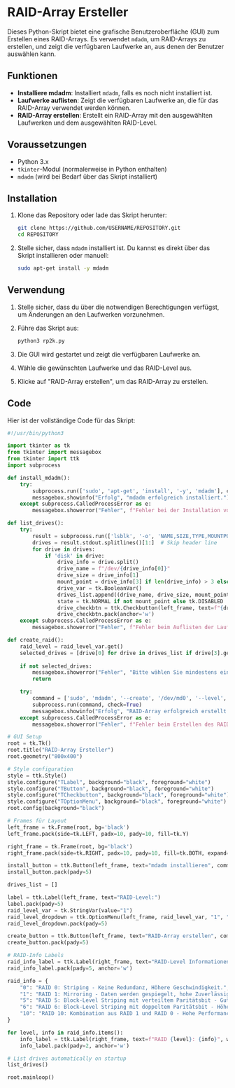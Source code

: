 # RAID-Array Ersteller

Dieses Python-Skript bietet eine grafische Benutzeroberfläche (GUI) zum Erstellen eines RAID-Arrays. Es verwendet `mdadm`, um RAID-Arrays zu erstellen, und zeigt die verfügbaren Laufwerke an, aus denen der Benutzer auswählen kann.

## Funktionen

- **Installiere mdadm**: Installiert `mdadm`, falls es noch nicht installiert ist.
- **Laufwerke auflisten**: Zeigt die verfügbaren Laufwerke an, die für das RAID-Array verwendet werden können.
- **RAID-Array erstellen**: Erstellt ein RAID-Array mit den ausgewählten Laufwerken und dem ausgewählten RAID-Level.

## Voraussetzungen

- Python 3.x
- `tkinter`-Modul (normalerweise in Python enthalten)
- `mdadm` (wird bei Bedarf über das Skript installiert)

## Installation

1. Klone das Repository oder lade das Skript herunter:
    ```sh
    git clone https://github.com/USERNAME/REPOSITORY.git
    cd REPOSITORY
    ```

2. Stelle sicher, dass `mdadm` installiert ist. Du kannst es direkt über das Skript installieren oder manuell:
    ```sh
    sudo apt-get install -y mdadm
    ```

## Verwendung

1. Stelle sicher, dass du über die notwendigen Berechtigungen verfügst, um Änderungen an den Laufwerken vorzunehmen.
2. Führe das Skript aus:
    ```sh
    python3 rp2k.py
    ```

3. Die GUI wird gestartet und zeigt die verfügbaren Laufwerke an.
4. Wähle die gewünschten Laufwerke und das RAID-Level aus.
5. Klicke auf "RAID-Array erstellen", um das RAID-Array zu erstellen.

## Code

Hier ist der vollständige Code für das Skript:

```python
#!/usr/bin/python3

import tkinter as tk
from tkinter import messagebox
from tkinter import ttk
import subprocess

def install_mdadm():
    try:
        subprocess.run(['sudo', 'apt-get', 'install', '-y', 'mdadm'], check=True)
        messagebox.showinfo("Erfolg", "mdadm erfolgreich installiert.")
    except subprocess.CalledProcessError as e:
        messagebox.showerror("Fehler", f"Fehler bei der Installation von mdadm: {e}")

def list_drives():
    try:
        result = subprocess.run(['lsblk', '-o', 'NAME,SIZE,TYPE,MOUNTPOINT'], capture_output=True, text=True, check=True)
        drives = result.stdout.splitlines()[1:]  # Skip header line
        for drive in drives:
            if 'disk' in drive:
                drive_info = drive.split()
                drive_name = f"/dev/{drive_info[0]}"
                drive_size = drive_info[1]
                mount_point = drive_info[3] if len(drive_info) > 3 else ""
                drive_var = tk.BooleanVar()
                drives_list.append((drive_name, drive_size, mount_point, drive_var))
                state = tk.NORMAL if not mount_point else tk.DISABLED
                drive_checkbtn = ttk.Checkbutton(left_frame, text=f"{drive_name} ({drive_size})", variable=drive_var, state=state)
                drive_checkbtn.pack(anchor='w')
    except subprocess.CalledProcessError as e:
        messagebox.showerror("Fehler", f"Fehler beim Auflisten der Laufwerke: {e}")

def create_raid():
    raid_level = raid_level_var.get()
    selected_drives = [drive[0] for drive in drives_list if drive[3].get()]
    
    if not selected_drives:
        messagebox.showerror("Fehler", "Bitte wählen Sie mindestens ein Laufwerk aus.")
        return

    try:
        command = ['sudo', 'mdadm', '--create', '/dev/md0', '--level', raid_level, '--raid-devices', str(len(selected_drives))] + selected_drives
        subprocess.run(command, check=True)
        messagebox.showinfo("Erfolg", "RAID-Array erfolgreich erstellt.")
    except subprocess.CalledProcessError as e:
        messagebox.showerror("Fehler", f"Fehler beim Erstellen des RAID-Arrays: {e}")

# GUI Setup
root = tk.Tk()
root.title("RAID-Array Ersteller")
root.geometry("800x400")

# Style configuration
style = ttk.Style()
style.configure("TLabel", background="black", foreground="white")
style.configure("TButton", background="black", foreground="white")
style.configure("TCheckbutton", background="black", foreground="white")
style.configure("TOptionMenu", background="black", foreground="white")
root.config(background="black")

# Frames für Layout
left_frame = tk.Frame(root, bg='black')
left_frame.pack(side=tk.LEFT, padx=10, pady=10, fill=tk.Y)

right_frame = tk.Frame(root, bg='black')
right_frame.pack(side=tk.RIGHT, padx=10, pady=10, fill=tk.BOTH, expand=True)

install_button = ttk.Button(left_frame, text="mdadm installieren", command=install_mdadm)
install_button.pack(pady=5)

drives_list = []

label = ttk.Label(left_frame, text="RAID-Level:")
label.pack(pady=5)
raid_level_var = tk.StringVar(value="1")
raid_level_dropdown = ttk.OptionMenu(left_frame, raid_level_var, "1", "0", "1", "5", "6", "10")
raid_level_dropdown.pack(pady=5)

create_button = ttk.Button(left_frame, text="RAID-Array erstellen", command=create_raid)
create_button.pack(pady=5)

# RAID-Info Labels
raid_info_label = ttk.Label(right_frame, text="RAID-Level Informationen:", background='black', foreground='white', font=('Helvetica', 12, 'bold'))
raid_info_label.pack(pady=5, anchor='w')

raid_info = {
    "0": "RAID 0: Striping - Keine Redundanz, Höhere Geschwindigkeit.",
    "1": "RAID 1: Mirroring - Daten werden gespiegelt, hohe Zuverlässigkeit.",
    "5": "RAID 5: Block-Level Striping mit verteiltem Paritätsbit - Gute Leistung, effizienter Speicherplatz.",
    "6": "RAID 6: Block-Level Striping mit doppeltem Paritätsbit - Höhere Redundanz als RAID 5.",
    "10": "RAID 10: Kombination aus RAID 1 und RAID 0 - Hohe Performance und Redundanz."
}

for level, info in raid_info.items():
    info_label = ttk.Label(right_frame, text=f"RAID {level}: {info}", wraplength=300, background='black', foreground='white', justify=tk.LEFT)
    info_label.pack(pady=2, anchor='w')

# List drives automatically on startup
list_drives()

root.mainloop()
